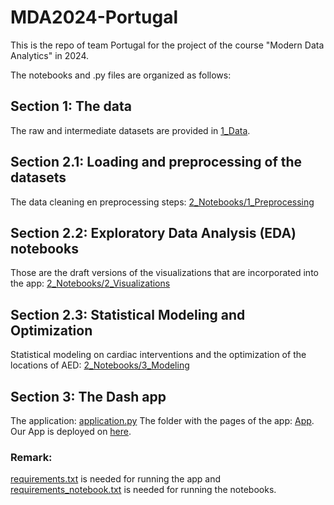 # MDA2024-Portugal
This is the repo of team Portugal for the project of the course "Modern Data Analytics" in 2024.

The notebooks and .py files are organized as follows:

## Section 1: The data
The raw and intermediate datasets are provided in [1_Data](https://github.com/DrivenByPerseverance/Github-MDA2024/tree/main/1_Data). 
## Section 2.1: Loading and preprocessing of the datasets
The data cleaning en preprocessing steps: [2_Notebooks/1_Preprocessing](https://github.com/DrivenByPerseverance/Github-MDA2024/tree/main/2_Notebooks/1_Preprocessing)
## Section 2.2:  Exploratory Data Analysis (EDA) notebooks
Those are the draft versions of the visualizations that are incorporated into the app: [2_Notebooks/2_Visualizations](https://github.com/DrivenByPerseverance/Github-MDA2024/tree/main/2_Notebooks/2_Visualizations)
## Section 2.3: Statistical Modeling and Optimization
Statistical modeling on cardiac interventions and the optimization of the locations of AED: [2_Notebooks/3_Modeling](https://github.com/DrivenByPerseverance/Github-MDA2024/tree/main/2_Notebooks/3_Modeling)
## Section 3: The Dash app
The application: [application.py](https://github.com/DrivenByPerseverance/Github-MDA2024/blob/main/application.py) 
The folder with the pages of the app: [App](https://github.com/DrivenByPerseverance/Github-MDA2024/tree/main/App).
Our App is deployed on [here](http://github-mda2024.eba-upcwsrqy.eu-west-3.elasticbeanstalk.com/).

### Remark: 
[requirements.txt](https://github.com/DrivenByPerseverance/Github-MDA2024/blob/main/requirements.txt) is needed for running the app and [requirements_notebook.txt](https://github.com/DrivenByPerseverance/Github-MDA2024/blob/main/requirements_notebook.txt) is needed for running the notebooks.
